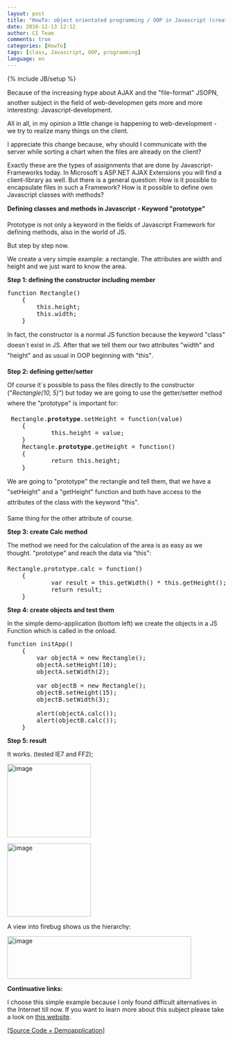 ```yaml
---
layout: post
title: "HowTo: object orientated programming / OOP in Javascript (create a simple class)"
date: 2010-12-13 12:12
author: CI Team
comments: true
categories: [HowTo]
tags: [class, Javascript, OOP, programming]
language: en
---
```

{% include JB/setup %}

  <p>Because of the increasing hype about AJAX and the "file-format" JSOPN, another subject in the field of web-developmen gets more and more interesting: Javascript-development.</p>  <p>All in all, in my opinion a little change is happening to web-development - we try to realize many things on the client. </p>  <p>I appreciate this change because, why should I communicate with the server while sorting a chart when the files are already on the client?</p>  <p>Exactly these are the types of assignments that are done by Javascript-Frameworks today. In Microsoft´s ASP.NET AJAX Extensions you will find a client-library as well. But there is a general question: How is it possible to encapsulate files in such a Framework? How is it possible to define own Javascript classes with methods?</p>  
  <!--more-->  <p><b>Defining classes and methods in Javascript - Keyword "prototype" </b></p>  <p>Prototype is not only a keyword in the fields of Javascript Framework for defining methods, also in the world of JS.</p>  <p>But step by step now.</p>  <p>We create a very simple example: a rectangle. The attributes are width and height and we just want to know the area. </p>  <p><b>Step 1: defining the constructor including member</b></p>  <pre>function Rectangle()
    {
        this.height;
        this.width;
    }</pre>

<p>In fact, the constructor is a normal JS function because the keyword "class" doesn´t exist in JS. After that we tell them our two attributes "width" and "height" and as usual in OOP beginning with "this".</p>

<p><b>Step 2: defining getter/setter </b></p>

<p>Of course it´s possible to pass the files directly to the constructor ("<i>Rectangle(10, 5)"</i>) but today we are going to use the getter/setter method where the "prototype" is important for:</p>

<pre> Rectangle.<strong>prototype</strong>.setHeight = function(value)
    {
            this.height = value;
    }
    Rectangle.<strong>prototype</strong>.getHeight = function()
    {
            return this.height;
    } </pre>

<p>We are going to "prototype" the rectangle and tell them, that we have a "setHeight" and a "getHeight" function and both have access to the attributes of the class with the keyword "this".</p>

<p>Same thing for the other attribute of course. </p>

<p><b>Step 3: create Calc method</b></p>

<p>The method we need for the calculation of the area is as easy as we thought. "prototype" and reach the data via "this":</p>

<pre>Rectangle.prototype.calc = function()
    {
            var result = this.getWidth() * this.getHeight();
            return result;
    }    </pre>

<p><b>Step 4: create objects and test them</b></p>

<p>In the simple demo-application (bottom left) we create the objects in a JS Function which is called in the onload.</p>

<pre>function initApp()
    {
        var objectA = new Rectangle();
        objectA.setHeight(10);
        objectA.setWidth(2);

        var objectB = new Rectangle();
        objectB.setHeight(15);
        objectB.setWidth(3);

        alert(objectA.calc());
        alert(objectB.calc());
    }</pre>

<p><b>Step 5: result</b></p>

<p>It works. (tested IE7 and FF2);</p>

<p><img border="0" alt="image" src="{{BASE_PATH}}/assets/wp-images-de/image-thumb130.png" width="193" height="169" /></p>

<p><img border="0" alt="image" src="{{BASE_PATH}}/assets/wp-images-de/image-thumb131.png" width="193" height="169" /></p>

<p>A view into firebug shows us the hierarchy:</p>

<p><img border="0" alt="image" src="{{BASE_PATH}}/assets/wp-images-de/image-thumb132.png" width="424" height="98" /></p>

<p><b>Continuative links:</b></p>

<p>I choose this simple example because I only found difficult alternatives in the Internet till now. If you want to learn more about this subject please take a look on <a href="http://mckoss.com/jscript/object.htm">this website</a>. </p>

<p><a href="http://code-developer.de/democode/jsoop/default.htm">[Source Code + Demoapplication]</a></p>
